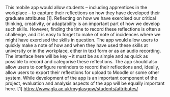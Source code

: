 This mobile app would allow students – including apprentices in the workplace – to capture their reflections on how they have developed their graduate attributes [1]. Reflecting on how we have exercised our critical thinking, creativity, or adaptability is an important part of how we develop such skills. However, finding the time to record these reflections is often a challenge, and it is easy to forget to make of note of incidences where we might have exercised the skills in question. The app would allow users to quickly make a note of how and when they have used these skills at university or in the workplace, either in text form or as an audio recording. The interface here will be key – it must be as simple and as quick as possible to record and categorise these reflections. The app should also allow users to configure reminders to record their reflections and, ideally, allow users to export their reflections for upload to Moodle or some other system. While development of the app is an important component of the project, evaluation and analysis aspects of the app will be equally important here. [1] https://www.gla.ac.uk/myglasgow/students/attributes/